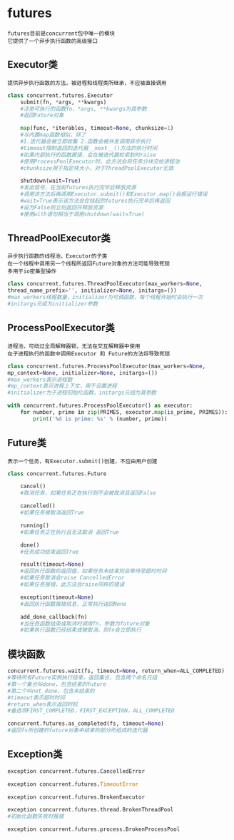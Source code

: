 ﻿# futures
    futures目前是concurrent包中唯一的模块
    它提供了一个异步执行函数的高级接口

## Executor类
    提供异步执行函数的方法，被进程和线程类所继承，不应被直接调用
```python
class concurrent.futures.Executor
    submit(fn, *args, **kwargs)
    #注册可执行的函数fn，*args, **kwargs为其参数
    #返回Future对象

    map(func, *iterables, timeout=None, chunksize=1)
    #与内置map函数相似，除了
    #1.迭代器会被立即收集 2.函数会被并发调用异步执行
    #timeout限制返回的迭代器__next__()方法的执行时间
    #如果内部执行的函数报错，会在被迭代器检索到时raise
    #使用ProcessPoolExecutor时，此方法会将任务分块交给进程池
    #chunksize用于指定块大小，对于ThreadPoolExecutor无效

    shutdown(wait=True)
    #发出信号，在当前futures执行完毕后释放资源
    #调用该方法后再调用Executor.submit()和Executor.map()会报运行错误
    #wait=True表示该方法会在挂起的futures执行完毕后再返回
    #设为False则立刻返回并释放资源
    #使用with语句相当于调用shutdown(wait=True)
```
## ThreadPoolExecutor类
    异步执行函数的线程池，Executor的子类
    在一个线程中调用另一个线程所返回Future对象的方法可能导致死锁
    多用于io密集型操作

```python
class concurrent.futures.ThreadPoolExecutor(max_workers=None, 
thread_name_prefix='', initializer=None, initargs=())
#max_workers线程数量，initializer为可调函数，每个线程开始时会执行一次
#initargs元组为initializer参数
```
## ProcessPoolExecutor类
    进程池，可绕过全局解释器锁，无法在交互解释器中使用
    在子进程执行的函数中调用Executor 和 Future的方法将导致死锁

```python
class concurrent.futures.ProcessPoolExecutor(max_workers=None, 
mp_context=None, initializer=None, initargs=())
#max_workers表示进程数
#mp_context表示进程上下文，用于设置进程
#initializer为子进程初始化函数，initargs元组为其参数

with concurrent.futures.ProcessPoolExecutor() as executor:
    for number, prime in zip(PRIMES, executor.map(is_prime, PRIMES)):
        print('%d is prime: %s' % (number, prime))
```
## Future类
    表示一个任务，有Executor.submit()创建，不应由用户创建
```python
class concurrent.futures.Future

    cancel()
    #取消任务，如果任务正在执行则不会被取消且返回False

    cancelled()
    #如果任务被取消返回True

    running()
    #如果任务正在执行且无法取消 返回True

    done()
    #任务成功结束返回True

    result(timeout=None)
    #返回执行函数的返回值，如果任务未结束则会等待至超时时间
    #如果任务取消会raise CancelledError
    #如果任务报错，此方法会raise同样的错误

    exception(timeout=None)
    #返回执行函数报错信息，正常执行返回None

    add_done_callback(fn)
    #当任务函数结束或取消时调用fn，参数为future对象
    #如果执行函数已经结束或被取消，则fn会立即执行

```
## 模块函数

```python
concurrent.futures.wait(fs, timeout=None, return_when=ALL_COMPLETED)
#等待所有Future实例执行结束，返回集合，包含两个命名元组
#第一个集合叫done，包含结束的future
#第二个叫not_done，包含未结束的
#timeout表示超时时间
#return_when表示返回时机
#备选项FIRST_COMPLETED，FIRST_EXCEPTION，ALL_COMPLETED

concurrent.futures.as_completed(fs, timeout=None)
#返回fs所创建的future对象中结束的部分所组成的迭代器

```
## Exception类
```python
exception concurrent.futures.CancelledError

exception concurrent.futures.TimeoutError

exception concurrent.futures.BrokenExecutor

exception concurrent.futures.thread.BrokenThreadPool
#初始化函数失败时报错

exception concurrent.futures.process.BrokenProcessPool

```

